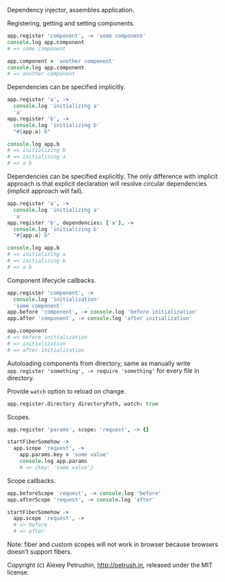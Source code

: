 Dependency injector, assembles application.

Registering, getting and setting components.

``` CoffeeScript
app.register 'component', -> 'some component'
console.log app.component
# => some component

app.component = 'another component'
console.log app.component
# => another component
```

Dependencies can be specified implicitly.

``` CoffeeScript
app.register 'a', ->
  console.log 'initializing a'
  'a'
app.register 'b', ->
  console.log 'initializing b'
  "#{app.a} b"

console.log app.b
# => initializing b
# => initializing a
# => a b
```

Dependencies can be specified explicitly. The only difference with implicit approach
is that explicit declaration will resolve circular dependencies (implicit approach
will fail).

``` CoffeeScript
app.register 'a', ->
  console.log 'initializing a'
  'a'
app.register 'b', dependencies: ['a'], ->
  console.log 'initializing b'
  "#{app.a} b"

console.log app.b
# => initializing a
# => initializing b
# => a b
```

Component lifecycle callbacks.

``` CoffeeScript
app.register 'component', ->
  console.log 'initialization'
  'some component'
app.before 'component', -> console.log 'before initialization'
app.after 'component', -> console.log 'after initialization'

app.component
# => before initialization
# => initialization
# => after initialization
```

Autoloading components from directory, same as manually
write `app.register 'something', -> require 'something'` for every file in
directory.

Provide `watch` option to reload on change.

``` CoffeeScript
app.register.directory directoryPath, watch: true
```

Scopes.

``` CoffeeScript
app.register 'params', scope: 'request', -> {}

startFiberSomehow ->
  app.scope 'request', ->
    app.params.key = 'some value'
    console.log app.params
    # => {key: 'some value'}
```

Scope callbacks.

``` CoffeeScript
app.beforeScope 'request', -> console.log 'before'
app.afterScope 'request', -> console.log 'after'

startFiberSomehow ->
  app.scope 'request', ->
  # => before
  # => after
```

Note: fiber and custom scopes will not work in browser because browsers doesn't support fibers.

Copyright (c) Alexey Petrushin, http://petrush.in, released under the MIT license.